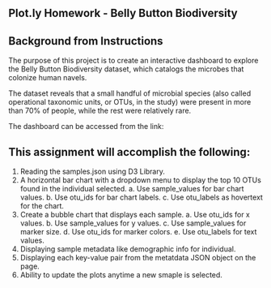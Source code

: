 ## Plot.ly Homework - Belly Button Biodiversity

## Background from Instructions
The purpose of this project is to create an interactive dashboard to explore the Belly Button Biodiversity dataset, which catalogs the microbes that colonize human navels.

The dataset reveals that a small handful of microbial species (also called operational taxonomic units, or OTUs, in the study) were present in more than 70% of people, while the rest were relatively rare.

The dashboard can be accessed from the link:

## This assignment will accomplish the following:
1. Reading the samples.json using D3 Library.
2. A horizontal bar chart with a dropdown menu to display the top 10 OTUs found in the individual selected.
  a. Use sample_values for bar chart values.
  b. Use otu_ids for bar chart labels.
  c. Use otu_labels as hovertext for the chart.
3. Create a bubble chart that displays each sample.
  a. Use otu_ids for x values.
  b. Use sample_values for y values.
  c. Use sample_values for marker size.
  d. Use otu_ids for marker colors.
  e. Use otu_labels for text values.
4. Displaying sample metadata like demographic info for individual.
5. Displaying each key-value pair from the metatdata JSON object on the page.
6. Ability to update the plots anytime a new smaple is selected.

